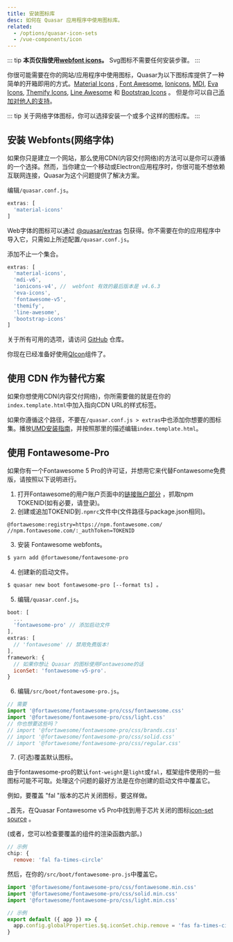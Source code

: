 ```yaml
---
title: 安装图标库
desc: 如何在 Quasar 应用程序中使用图标库。
related:
  - /options/quasar-icon-sets
  - /vue-components/icon
---
```


::: tip
**本页仅指使用[webfont icons](/vue-components/icon#webfont-icons)。** Svg图标不需要任何安装步骤。
:::

你很可能需要在你的网站/应用程序中使用图标，Quasar为以下图标库提供了一种简单的开箱即用的方式。[Material Icons](https://material.io/icons/) , [Font Awesome](http://fontawesome.io/icons/), [Ionicons](http://ionicons.com/), [MDI](https://materialdesignicons.com/), [Eva Icons](https://akveo.github.io/eva-icons), [Themify Icons](https://themify.me/themify-icons), [Line Awesome](https://icons8.com/line-awesome) 和 [Bootstrap Icons](https://icons.getbootstrap.com/) 。 但是你可以自己[添加对他人的支持](/vue-components/icon#custom-mapping)。

::: tip
关于网络字体图标，你可以选择安装一个或多个这样的图标库。
:::

## 安装 Webfonts(网络字体)
如果你只是建立一个网站，那么使用CDN(内容交付网络)的方法可以是你可以遵循的一个选择。然而，当你建立一个移动或Electron应用程序时，你很可能不想依赖互联网连接，Quasar为这个问题提供了解决方案。

编辑`/quasar.conf.js`。

```js
extras: [
  'material-icons'
]
```

Web字体的图标可以通过 [@quasar/extras](https://github.com/quasarframework/quasar/tree/dev/extras) 包获得。你不需要在你的应用程序中导入它，只需如上所述配置`/quasar.conf.js`。

添加不止一个集合。
```js
extras: [
  'material-icons',
  'mdi-v6',
  'ionicons-v4', //  webfont 有效的最后版本是 v4.6.3
  'eva-icons',
  'fontawesome-v5',
  'themify',
  'line-awesome',
  'bootstrap-icons'
]
```

关于所有可用的选项，请访问 [GitHub](https://github.com/quasarframework/quasar/tree/dev/extras#webfonts) 仓库。

你现在已经准备好使用[QIcon](/vue-components/icon)组件了。

## 使用 CDN 作为替代方案
如果你想使用CDN(内容交付网络)，你所需要做的就是在你的`index.template.html`中加入指向CDN URL的样式标签。

如果你遵循这个路径，不要在`/quasar.conf.js > extras`中也添加你想要的图标集。播放[UMD安装指南](/start/umd#installation)，并按照那里的描述编辑`index.template.html`。

## 使用 Fontawesome-Pro
如果你有一个Fontawesome 5 Pro的许可证，并想用它来代替Fontawesome免费版，请按照以下说明进行。

1. 打开Fontawesome的用户账户页面中的[链接账户部分](https://fontawesome.com/account) ，抓取npm TOKENID(如有必要，请登录)。
2. 创建或追加TOKENID到`.npmrc`文件中(文件路径与package.json相同)。
  ```
  @fortawesome:registry=https://npm.fontawesome.com/
  //npm.fontawesome.com/:_authToken=TOKENID
  ```
3. 安装 Fontawesome webfonts。
```bash
$ yarn add @fortawesome/fontawesome-pro
```
4. 创建新的启动文件。
```bash
$ quasar new boot fontawesome-pro [--format ts] 。
```
5. 编辑`/quasar.conf.js`。
  ```js
  boot: [
    ...
    'fontawesome-pro' // 添加启动文件
  ],
  extras: [
    // 'fontawesome' // 禁用免费版本!
  ],
  framework: {
    // 如果你想让 Quasar 的图标使用Fontawesome的话
    iconSet: 'fontawesome-v5-pro'.
  }
```
6. 编辑`/src/boot/fontawesome-pro.js`。
```js
// 需要
import '@fortawesome/fontawesome-pro/css/fontawesome.css'
import '@fortawesome/fontawesome-pro/css/light.css'
// 你也想要这些吗？
// import '@fortawesome/fontawesome-pro/css/brands.css'
// import '@fortawesome/fontawesome-pro/css/solid.css'
// import '@fortawesome/fontawesome-pro/css/regular.css'
```
7. (可选)覆盖默认图标。

由于fontawesome-pro的默认`font-weight`是`light`或`fal`，框架组件使用的一些图标可能不可取。处理这个问题的最好方法是在你创建的启动文件中覆盖它。

例如，要覆盖 "fal "版本的芯片关闭图标，要这样做。

_首先，在Quasar Fontawesome v5 Pro中找到用于芯片关闭的图标[icon-set source](https://github.com/quasarframework/quasar/blob/dev/ui/icon-set/fontawesome-v5-pro.js) 。

(或者，您可以检查要覆盖的组件的渲染函数内部。)

```js
// 示例
chip: {
  remove: 'fal fa-times-circle'
```

然后，在你的`/src/boot/fontawesome-pro.js`中覆盖它。

```js
import '@fortawesome/fontawesome-pro/css/fontawesome.min.css'
import '@fortawesome/fontawesome-pro/css/solid.min.css'
import '@fortawesome/fontawesome-pro/css/light.min.css'

// 示例
export default ({ app }) => {
  app.config.globalProperties.$q.iconSet.chip.remove = 'fas fa-times-circle'
}
```
